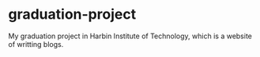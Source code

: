 # graduation-project
My graduation project in Harbin Institute of Technology, which is a website of writting blogs.
